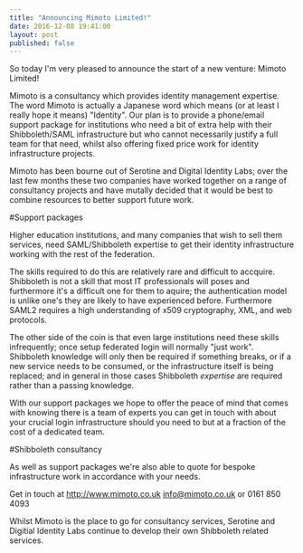 ```yaml
---
title: "Announcing Mimoto Limited!"
date: 2016-12-08 19:41:00
layout: post
published: false
---
```


So today I'm very pleased to announce the start of a new venture: Mimoto Limited!

Mimoto is a consultancy which provides identity management expertise. The word Mimoto is actually a Japanese word which means (or at least I really hope it means) "Identity". Our plan is to provide a phone/email support package for institutions who need a bit of extra help with their Shibboleth/SAML infrastructure but who cannot necessarily justify a full team for that need, whilst also offering fixed price work for identity infrastructure projects.

Mimoto has been bourne out of Serotine and Digital Identity Labs; over the last few months these two companies have worked together on a range of consultancy projects and have mutally decided that it would be best to combine resources to better support future work.

#Support packages

Higher education institutions, and many companies that wish to sell them services, need SAML/Shibboleth expertise to get their identity infrastructure working with the rest of the federation. 

The skills required to do this are relatively rare and difficult to accquire. Shibboleth is not a skill that most IT professionals will poses and furthermore it's a difficult one for them to aquire; the authentication model is unlike one's they are likely to have experienced before. Furthermore SAML2 requires a high understanding of x509 cryptography, XML, and web protocols.

The other side of the coin is that even large institutions need these skills infrequently; once setup federated login will normally "just work". Shibboleth knowledge will only then be required if something breaks, or if a new service needs to be consumed, or the infrastructure itself is being replaced; and in general in those cases Shibboleth *expertise* are required rather than a passing knowledge.

With our support packages we hope to offer the peace of mind that comes with knowing there is a team of experts you can get in touch with about your crucial login infrastructure should you need to but at a fraction of the cost of a dedicated team.

#Shibboleth consultancy

As well as support packages we're also able to quote for bespoke infrastructure work in accordance with your needs.

Get in touch at http://www.mimoto.co.uk info@mimoto.co.uk or 0161 850 4093

Whilst Mimoto is the place to go for consultancy services, Serotine and Digitial Identity Labs continue to develop their own Shibboleth related services.

